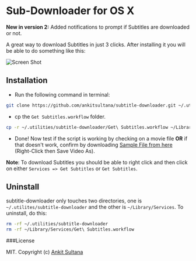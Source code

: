 # Sub-Downloader for OS X

**New in version 2:** Added notifications to prompt if Subtitles are downloaded or not.

A great way to download Subtitles in just 3 clicks. After installing it you will be able to do something like this:

![Screen Shot](https://raw.githubusercontent.com/ankitsultana/subtitle-downloader/gh-pages/includes/images/SubDownloaderScreenShot.png)

## Installation

* Run the following command in terminal:

```bash
git clone https://github.com/ankitsultana/subtitle-downloader.git ~/.utilities/subtitle-downloader --branch master --single-branch
```

* cp the `Get Subtitles.workflow` folder.

```bash
cp -r ~/.utilities/subtitle-downloader/Get\ Subtitles.workflow ~/Library/Services/
```

* Done! Now test if the script is working by checking on a movie file **OR** if that doesn't work, confirm by downloading [Sample File from here](http://thesubdb.com/api/samples/dexter.mp4) (Right-Click then Save Video As).


**Note**: To download Subtitles you should be able to right click and then click on either `Services => Get Subtitles` or `Get Subtitles`.

## Uninstall

subtitle-downloader only touches two directories, one is `~/.utilites/subtitle-downloader` and the other is `~/Library/Services`. To uninstall, do this:

```bash
rm -rf ~/.utilities/subtitle-downloader
rm -rf ~/Library/Services/Get\ Subtitles.workflow
```

###License

MIT. Copyright (c) [Ankit Sultana](http://twitter.com/AnkitSultana)
